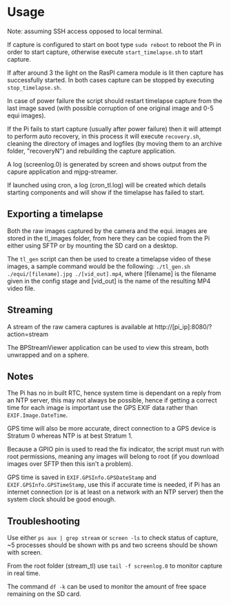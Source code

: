 Usage
=====

Note: assuming SSH access opposed to local terminal.

If capture is configured to start on boot type ```sudo reboot``` to reboot the Pi in order to start capture, otherwise execute ```start_timelapse.sh``` to start capture.

If after around 3 the light on the RasPI camera module is lit then capture has successfully started. In both cases capture can be stopped by executing ```stop_timelapse.sh```.

In case of power failure the script should restart timelapse capture from the last image saved (with possible corruption of one original image and 0-5 equi images).

If the Pi fails to start capture (usually after power failure) then it will attempt to perform auto recovery, in this process it will execute ```recovery.sh```, cleaning the directory of images and logfiles (by moving them to an archive folder, "recoveryN") and rebuilding the capture application.

A log (screenlog.0) is generated by screen and shows output from the capure application and mjpg-streamer.

If launched using cron, a log (cron_tl.log) will be created which details starting components and will show if the timelapse has failed to start.

Exporting a timelapse
---------------------

Both the raw images captured by the camera and the equi. images are stored in the tl_images folder, from here they can be copied from the Pi either using SFTP or by mounting the SD card on a desktop.

The ```tl_gen``` script can then be used to create a timelapse video of these images, a sample command would be the following: ```./tl_gen.sh ./equi/[filename].jpg ./[vid_out].mp4```, where [filename] is the filename given in the config stage and [vid_out] is the name of the resulting MP4 video file.

Streaming
---------

A stream of the raw camera captures is available at http://[pi_ip]:8080/?action=stream

The BPStreamViewer application can be used to view this stream, both unwrapped and on a sphere.

Notes
-----

The Pi has no in built RTC, hence system time is dependant on a reply from an NTP server, this may not always be possible, hence if getting a correct time for each image is important use the GPS EXIF data rather than ```EXIF.Image.DateTime```.

GPS time will also be more accurate, direct connection to a GPS device is Stratum 0 whereas NTP is at best Stratum 1.

Because a GPIO pin is used to read the fix indicator, the script must run with root permissions, meaning any images will belong to root (if you download images over SFTP then this isn't a problem).

GPS time is saved in ```EXIF.GPSInfo.GPSDateStamp``` and ```EXIF.GPSInfo.GPSTimeStamp```, use this if accurate time is needed, if Pi has an internet connection (or is at least on a network with an NTP server) then the system clock should be good enough.

Troubleshooting
---------------

Use either ```ps aux | grep stream``` or ```screen -ls``` to check status of capture, ~5 processes should be shown with ps and two screens should be shown with screen.

From the root folder (stream_tl) use ```tail -f screenlog.0``` to monitor capture in real time.

The command ```df -k``` can be used to monitor the amount  of free space remaining on the SD card.